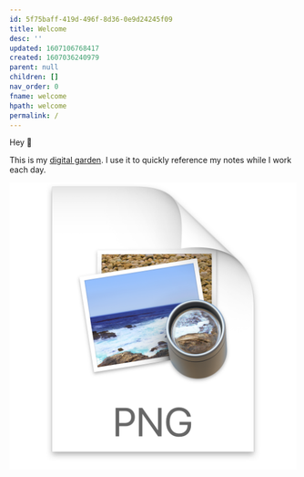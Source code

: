```yaml
---
id: 5f75baff-419d-496f-8d36-0e9d24245f09
title: Welcome
desc: ''
updated: 1607106768417
created: 1607036240979
parent: null
children: []
nav_order: 0
fname: welcome
hpath: welcome
permalink: /
---
```

Hey 👋

This is my [digital garden](https://joelhooks.com/digital-garden). I use it to quickly reference my notes while I work each day.

![](/assets/images/2020-12-04-13-32-38.png)

